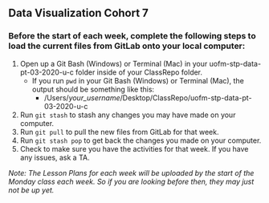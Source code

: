 ## Data Visualization Cohort 7

### Before the start of each week, complete the following steps to load the current files from **GitLab** onto your **local computer**:
1. Open up a Git Bash (Windows) or Terminal (Mac) in your uofm-stp-data-pt-03-2020-u-c folder inside of your ClassRepo folder. 
	- If you run `pwd` in your Git Bash (Windows) or Terminal (Mac), the output should be something like this: 
		- /Users/*your_username*/Desktop/ClassRepo/uofm-stp-data-pt-03-2020-u-c
2. Run `git stash` to stash any changes you may have made on your computer.
3. Run `git pull` to pull the new files from GitLab for that week.
4. Run `git stash pop` to get back the changes you made on your computer.
5. Check to make sure you have the activities for that week. If you have any issues, ask a TA.

*Note: The Lesson Plans for each week will be uploaded by the start of the Monday class each week. So if you are looking before then, they may just not be up yet.*
